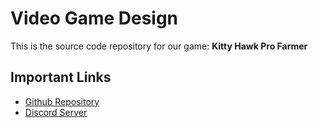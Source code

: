 # Video Game Design

This is the source code repository for our game: **Kitty Hawk Pro Farmer**

## Important Links

- [Github Repository](https://github.com/ExoKomodo/video-game-design)
- [Discord Server](https://discord.gg/z9qDkF42)

